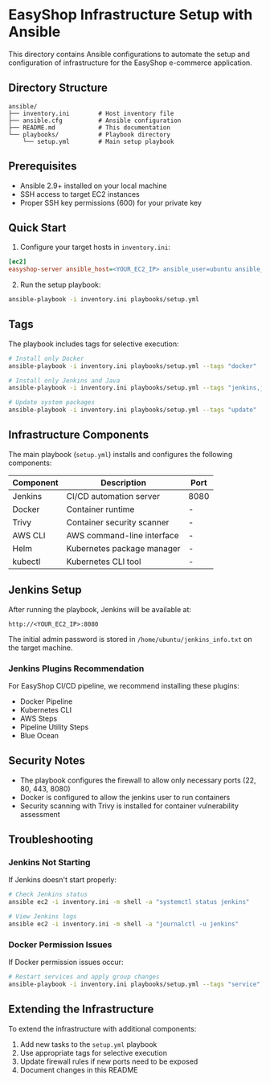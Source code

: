 # EasyShop Infrastructure Setup with Ansible

This directory contains Ansible configurations to automate the setup and configuration of infrastructure for the EasyShop e-commerce application.

## Directory Structure

```
ansible/
├── inventory.ini        # Host inventory file
├── ansible.cfg          # Ansible configuration
├── README.md            # This documentation
└── playbooks/           # Playbook directory
    └── setup.yml        # Main setup playbook
```

## Prerequisites

- Ansible 2.9+ installed on your local machine
- SSH access to target EC2 instances
- Proper SSH key permissions (600) for your private key

## Quick Start

1. Configure your target hosts in `inventory.ini`:

```ini
[ec2]
easyshop-server ansible_host=<YOUR_EC2_IP> ansible_user=ubuntu ansible_ssh_private_key_file=~/.ssh/your-key.pem
```

2. Run the setup playbook:

```bash
ansible-playbook -i inventory.ini playbooks/setup.yml
```

## Tags

The playbook includes tags for selective execution:

```bash
# Install only Docker
ansible-playbook -i inventory.ini playbooks/setup.yml --tags "docker"

# Install only Jenkins and Java
ansible-playbook -i inventory.ini playbooks/setup.yml --tags "jenkins,java"

# Update system packages
ansible-playbook -i inventory.ini playbooks/setup.yml --tags "update"
```

## Infrastructure Components

The main playbook (`setup.yml`) installs and configures the following components:

| Component | Description | Port |
|-----------|-------------|------|
| Jenkins | CI/CD automation server | 8080 |
| Docker | Container runtime | - |
| Trivy | Container security scanner | - |
| AWS CLI | AWS command-line interface | - |
| Helm | Kubernetes package manager | - |
| kubectl | Kubernetes CLI tool | - |

## Jenkins Setup

After running the playbook, Jenkins will be available at:

```
http://<YOUR_EC2_IP>:8080
```

The initial admin password is stored in `/home/ubuntu/jenkins_info.txt` on the target machine.

### Jenkins Plugins Recommendation

For EasyShop CI/CD pipeline, we recommend installing these plugins:
- Docker Pipeline
- Kubernetes CLI
- AWS Steps
- Pipeline Utility Steps
- Blue Ocean

## Security Notes

- The playbook configures the firewall to allow only necessary ports (22, 80, 443, 8080)
- Docker is configured to allow the jenkins user to run containers
- Security scanning with Trivy is installed for container vulnerability assessment

## Troubleshooting

### Jenkins Not Starting

If Jenkins doesn't start properly:

```bash
# Check Jenkins status
ansible ec2 -i inventory.ini -m shell -a "systemctl status jenkins"

# View Jenkins logs
ansible ec2 -i inventory.ini -m shell -a "journalctl -u jenkins"
```

### Docker Permission Issues

If Docker permission issues occur:

```bash
# Restart services and apply group changes
ansible-playbook -i inventory.ini playbooks/setup.yml --tags "service"
```

## Extending the Infrastructure

To extend the infrastructure with additional components:

1. Add new tasks to the `setup.yml` playbook
2. Use appropriate tags for selective execution
3. Update firewall rules if new ports need to be exposed
4. Document changes in this README 